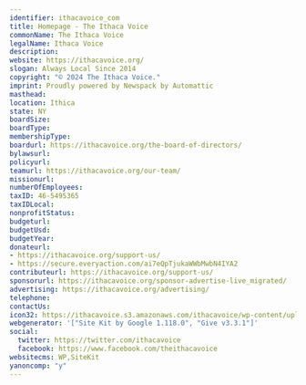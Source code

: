 ```yaml
---
identifier: ithacavoice_com
title: Homepage - The Ithaca Voice
commonName: The Ithaca Voice
legalName: Ithaca Voice
description:
website: https://ithacavoice.org/
slogan: Always Local Since 2014
copyright: "© 2024 The Ithaca Voice."
imprint: Proudly powered by Newspack by Automattic
masthead:
location: Ithica
state: NY
boardSize:
boardType:
membershipType:
boardurl: https://ithacavoice.org/the-board-of-directors/
bylawsurl:
policyurl:
teamurl: https://ithacavoice.org/our-team/
missionurl:
numberOfEmployees:
taxID: 46-5495365
taxIDLocal:
nonprofitStatus:
budgeturl:
budgetUsd:
budgetYear:
donateurl:
- https://ithacavoice.org/support-us/
- https://secure.everyaction.com/ai7eQpTjukaWWbMwbN4IYA2
contributeurl: https://ithacavoice.org/support-us/
sponsorurl: https://ithacavoice.org/sponsor-advertise-live_migrated/
advertising: https://ithacavoice.org/advertising/
telephone:
contactUs:
icon32: https://ithacavoice.s3.amazonaws.com/ithacavoice/wp-content/uploads/2023/02/cropped-TheIthacaVoice_Favicon_RGB_Color_RoundBleed-32x32.png
webgenerator: '["Site Kit by Google 1.118.0", "Give v3.3.1"]'
social:
  twitter: https://twitter.com/ithacavoice
  facebook: https://www.facebook.com/theithacavoice
websitecms: WP,SiteKit
yanoncomp: "y"
---
```

